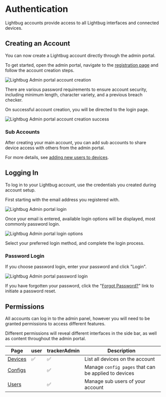 # Authentication

Lightbug accounts provide access to all Lightbug interfaces and connected devices.


## Creating an Account

You can now create a Lightbug account directly through the admin portal.

To get started, open the admin portal, navigate to the [registration page](https://admin.lightbug.cloud/#/auth/register) and follow the account creation steps.

![Lightbug Admin portal account creation](https://upload.r2.lb.chasm.cloud/2025/10/imgur/7Fu00NW.png)

There are various password requirements to ensure account security, including minimum length, character variety, and a previous breach checker.

On successful account creation, you will be directed to the login page.

![Lightbug Admin portal account creation success](https://upload.r2.lb.chasm.cloud/2025/10/imgur/kYbF1jb.png)

### Sub Accounts

After creating your main account, you can add sub accounts to share device access with others from the admin portal.

For more details, see [adding new users to devices](/apps/admin/devices/users#add-new-user).

## Logging In

To log in to your Lightbug account, use the credentials you created during account setup.

First starting with the email address you registered with.

![Lightbug Admin portal login](https://upload.r2.lb.chasm.cloud/2025/10/imgur/xUAhQvi.png)

Once your email is entered, available login options will be displayed, most commonly password login.

![Lightbug Admin portal login options](https://upload.r2.lb.chasm.cloud/2025/10/imgur/s3yYBaN.png)

Select your preferred login method, and complete the login process.

### Password Login

If you choose password login, enter your password and click "Login".

![Lightbug Admin portal password login](https://upload.r2.lb.chasm.cloud/2025/10/imgur/gUHmrhg.png)

If you have forgotten your password, click the "[Forgot Password?](https://admin.lightbug.cloud/#/auth/request-password)" link to initiate a password reset.

## Permissions

All accounts can log in to the admin panel, however you will need to be granted permissions to access different features.

Different permissions will reveal different interfaces in the side bar, as well as content throughout the admin portal.

| Page | user | trackerAdmin |Description |
| -- | -- | -- | -- |
| [Devices](/apps/admin/devices/) | ✅ | ✅ |List all devices on the account|
| [Configs](./configs.html) | |✅  |Manage `config pages` that can be applied to devices|
| [Users](./users.html) | |✅ |Manage sub users of your account|
